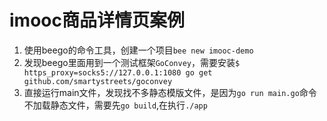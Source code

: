 # imooc商品详情页案例


1. 使用beego的命令工具，创建一个项目`bee new imooc-demo`
2. 发现beego里面用到一个测试框架`GoConvey`，需要安装`$ https_proxy=socks5://127.0.0.1:1080 go get github.com/smartystreets/goconvey`
3. 直接运行main文件，发现找不多静态模版文件，是因为`go run main.go`命令不加载静态文件，需要先`go build`,在执行`./app`




